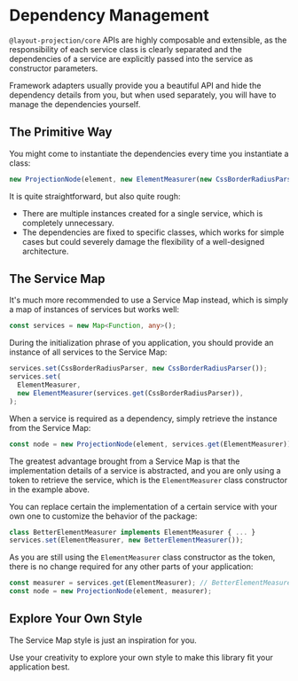 # Dependency Management

`@layout-projection/core` APIs are highly composable and extensible, as the responsibility of each service class is clearly separated and the dependencies of a service are explicitly passed into the service as constructor parameters.

Framework adapters usually provide you a beautiful API and hide the dependency details from you, but when used separately, you will have to manage the dependencies yourself.

## The Primitive Way

You might come to instantiate the dependencies every time you instantiate a class:

```ts
new ProjectionNode(element, new ElementMeasurer(new CssBorderRadiusParser()));
```

It is quite straightforward, but also quite rough:

- There are multiple instances created for a single service, which is completely unnecessary.
- The dependencies are fixed to specific classes, which works for simple cases but could severely damage the flexibility of a well-designed architecture.

## The Service Map

It's much more recommended to use a Service Map instead, which is simply a map of instances of services but works well:

```ts
const services = new Map<Function, any>();
```

During the initialization phrase of you application, you should provide an instance of all services to the Service Map:

```ts
services.set(CssBorderRadiusParser, new CssBorderRadiusParser());
services.set(
  ElementMeasurer,
  new ElementMeasurer(services.get(CssBorderRadiusParser)),
);
```

When a service is required as a dependency, simply retrieve the instance from the Service Map:

```ts
const node = new ProjectionNode(element, services.get(ElementMeasurer));
```

The greatest advantage brought from a Service Map is that the implementation details of a service is abstracted, and you are only using a token to retrieve the service, which is the `ElementMeasurer` class constructor in the example above.

You can replace certain the implementation of a certain service with your own one to customize the behavior of the package:

```ts
class BetterElementMeasurer implements ElementMeasurer { ... }
services.set(ElementMeasurer, new BetterElementMeasurer());
```

As you are still using the `ElementMeasurer` class constructor as the token, there is no change required for any other parts of your application:

```ts
const measurer = services.get(ElementMeasurer); // BetterElementMeasurer
const node = new ProjectionNode(element, measurer);
```

## Explore Your Own Style

The Service Map style is just an inspiration for you.

Use your creativity to explore your own style to make this library fit your application best.

